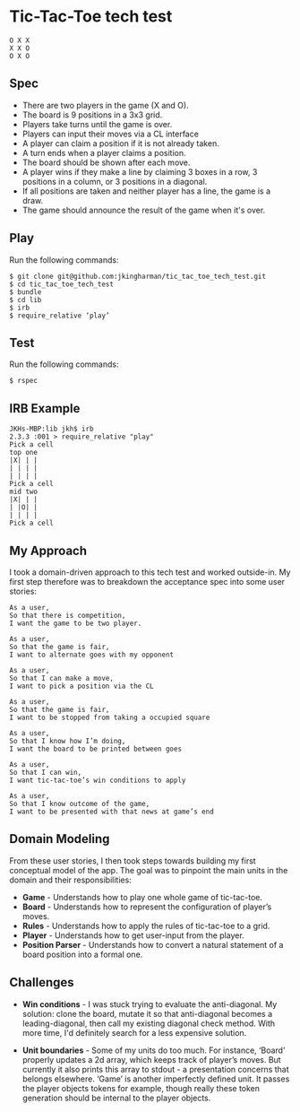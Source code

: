 # Tic-Tac-Toe tech test

```
O X X
X X O
O X O
```

## Spec ##
* There are two players in the game (X and O).
* The board is 9 positions in a 3x3 grid.
* Players take turns until the game is over.
* Players can input their moves via a CL interface
* A player can claim a position if it is not already taken.
* A turn ends when a player claims a position.
* The board should be shown after each move.
* A player wins if they make a line by claiming 3 boxes in a row, 3 positions in a column, or 3 positions in a diagonal.
* If all positions are taken and neither player has a line, the game is a draw.
* The game should announce the result of the game when it's over.


## Play ##

Run the following commands:

```
$ git clone git@github.com:jkingharman/tic_tac_toe_tech_test.git
$ cd tic_tac_toe_tech_test
$ bundle
$ cd lib
$ irb
$ require_relative ‘play’
```

## Test ##

Run the following commands:

```
$ rspec
```

## IRB Example ##

```
JKHs-MBP:lib jkh$ irb
2.3.3 :001 > require_relative "play"
Pick a cell
top one
|X| | |
| | | |
| | | |
Pick a cell
mid two
|X| | |
| |O| |
| | | |
Pick a cell
```

## My Approach ##

I took a domain-driven approach to this tech test and worked outside-in. My first step therefore was to breakdown the acceptance spec into some user stories:

```
As a user,
So that there is competition,
I want the game to be two player.

As a user,
So that the game is fair,
I want to alternate goes with my opponent

As a user,
So that I can make a move,
I want to pick a position via the CL

As a user,
So that the game is fair,
I want to be stopped from taking a occupied square

As a user,
So that I know how I’m doing,
I want the board to be printed between goes

As a user,
So that I can win,
I want tic-tac-toe’s win conditions to apply

As a user,
So that I know outcome of the game,
I want to be presented with that news at game’s end
```

## Domain Modeling ##

From these user stories, I then took steps towards building my first conceptual model of the app. The goal was to pinpoint the main units in the domain and their responsibilities:

* __Game__ - Understands how to play one whole game of tic-tac-toe.
* __Board__ - Understands how to represent the configuration of player’s moves.
* __Rules__ - Understands how to apply the rules of tic-tac-toe to a grid.
* __Player__ - Understands how to get user-input from the player.
* __Position Parser__ - Understands how to convert a natural statement of a board position into a formal one.

## Challenges ##

* __Win conditions__ - I was stuck trying to evaluate the anti-diagonal. My solution: clone the board, mutate it so that anti-diagonal becomes a leading-diagonal, then call my existing diagonal check method. With more time, I'd definitely search for a less expensive solution.

* __Unit boundaries__ - Some of my units do too much. For instance, ‘Board’ properly updates a 2d array, which keeps track of player’s moves. But currently it also prints this array to stdout - a presentation concerns that belongs elsewhere. ‘Game’ is another imperfectly defined unit. It passes the player objects tokens for example, though really these token generation should be internal to the player objects.
